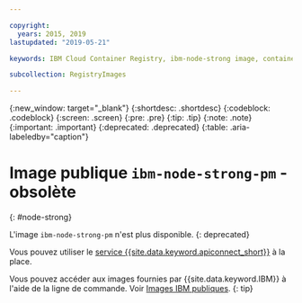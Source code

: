 ```yaml
---

copyright:
  years: 2015, 2019
lastupdated: "2019-05-21"

keywords: IBM Cloud Container Registry, ibm-node-strong image, container image, public image

subcollection: RegistryImages

---
```


{:new_window: target="_blank"}
{:shortdesc: .shortdesc}
{:codeblock: .codeblock}
{:screen: .screen}
{:pre: .pre}
{:tip: .tip}
{:note: .note}
{:important: .important}
{:deprecated: .deprecated}
{:table: .aria-labeledby="caption"}

# Image publique `ibm-node-strong-pm` - obsolète
{: #node-strong}

L'image `ibm-node-strong-pm` n'est plus disponible.
{: deprecated}

Vous pouvez utiliser le [service {{site.data.keyword.apiconnect_short}}](/docs/services/apiconnect?topic=apiconnect-getting-started#getting-started) à la place.

Vous pouvez accéder aux images fournies par {{site.data.keyword.IBM}} à l'aide de la ligne de commande. Voir [Images IBM publiques](/docs/services/Registry?topic=registry-public_images#public_images).
{: tip}

